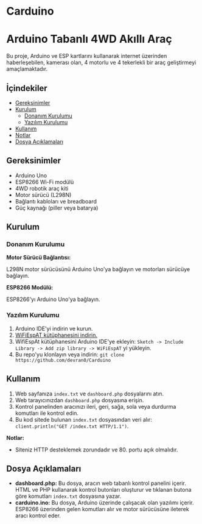 # Carduino

# Arduino Tabanlı 4WD Akıllı Araç

Bu proje, Arduino ve ESP kartlarını kullanarak internet üzerinden haberleşebilen, kamerası olan, 4 motorlu ve 4 tekerlekli bir araç geliştirmeyi amaçlamaktadır.

## İçindekiler 

- [Gereksinimler](#gereksinimler)
- [Kurulum](#kurulum)
  - [Donanım Kurulumu](#donanım-kurulumu)
  - [Yazılım Kurulumu](#yazılım-kurulumu)
- [Kullanım](#kullanım)
- [Notlar](#notlar)
- [Dosya Açıklamaları](#dosya-açıklamaları)

## Gereksinimler

- Arduino Uno
- ESP8266 Wi-Fi modülü
- 4WD robotik araç kiti
- Motor sürücü (L298N)
- Bağlantı kabloları ve breadboard
- Güç kaynağı (piller veya batarya)

## Kurulum

### Donanım Kurulumu

**Motor Sürücü Bağlantısı:**

L298N motor sürücüsünü Arduino Uno'ya bağlayın ve motorları sürücüye bağlayın.

**ESP8266 Modülü:**

ESP8266'yı Arduino Uno'ya bağlayın.

### Yazılım Kurulumu

1. Arduino IDE'yi indirin ve kurun.
2. [WiFiEspAT kütüphanesini indirin.](https://github.com/JAndrassy/WiFiEspAT)
3. WifiEspAt kütüphanesini Arduino IDE'ye ekleyin: `Sketch -> Include Library -> Add zip library -> WiFiEspAT` yi yükleyin.
4. Bu repo'yu klonlayın veya indirin: `git clone https://github.com/devran0/Carduino`

## Kullanım

1. Web sayfanıza `index.txt` ve `dashboard.php` dosyalarını atın.
2. Web tarayıcınızdan `dashboard.php` dosyasına erişin.
3. Kontrol panelinden aracınızı ileri, geri, sağa, sola veya durdurma komutları ile kontrol edin.
4. Bu kod sitede bulunan `index.txt` dosyasından veri alır: `client.println("GET /index.txt HTTP/1.1")`.
   
**Notlar:**
- Siteniz HTTP desteklemek zorundadır ve 80. portu açık olmalıdır.

## Dosya Açıklamaları

- **dashboard.php:** Bu dosya, aracın web tabanlı kontrol panelini içerir. HTML ve PHP kullanarak kontrol butonları oluşturur ve tıklanan butona göre komutları `index.txt` dosyasına yazar.
- **carduino.ino:** Bu dosya, Arduino üzerinde çalışacak olan yazılımı içerir. ESP8266 üzerinden gelen komutları alır ve motor sürücüsüne ileterek aracı kontrol eder.
